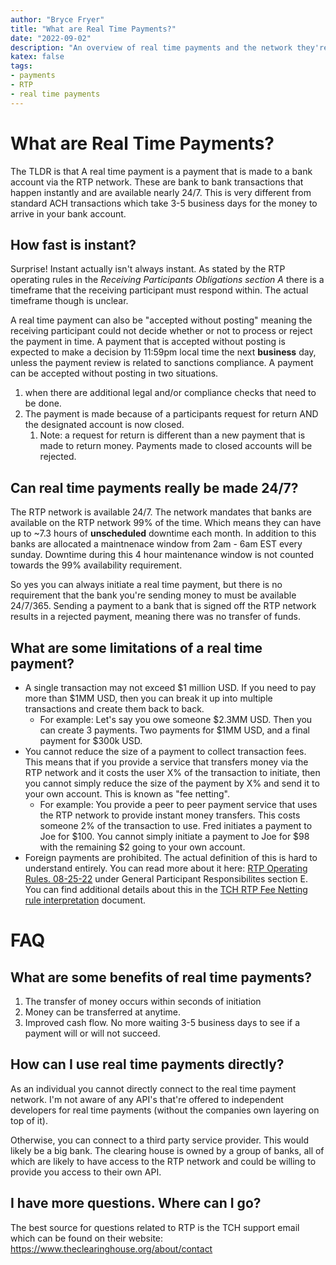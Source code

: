 ```yaml
---
author: "Bryce Fryer"
title: "What are Real Time Payments?"
date: "2022-09-02"
description: "An overview of real time payments and the network they're on."
katex: false
tags: 
- payments
- RTP
- real time payments
---
```



# What are Real Time Payments?

The TLDR is that A real time payment is a payment that is made to a bank account via the RTP network. These are bank to bank transactions that happen instantly and are available nearly 24/7. This is very different from standard ACH transactions which take 3-5 business days for the money to arrive in your bank account.

## How fast is instant?

Surprise! Instant actually isn't always instant. As stated by the RTP operating rules in the *Receiving Participants Obligations section A* there is a timeframe that the receiving participant must respond within. The actual timeframe though is unclear.

A real time payment can also be "accepted without posting" meaning the receiving participant could not decide whether or not to process or reject the payment in time. A payment that is accepted without posting is expected to make a decision by 11:59pm local time the next **business** day, unless the payment review is related to sanctions compliance. A payment can be accepted without posting in two situations.

1. when there are additional legal and/or compliance checks that need to be done.
2. The payment is made because of a participants request for return AND the designated account is now closed.
    1. Note: a request for return is different than a new payment that is made to return money. Payments made to closed accounts will be rejected.

## Can real time payments really be made 24/7?

The RTP network is available 24/7. The network mandates that banks are available on the RTP network 99% of the time. Which means they can have up to ~7.3 hours of **unscheduled** downtime each month. In addition to this banks are allocated a maintnenace window from 2am - 6am EST every sunday. Downtime during this 4 hour maintenance window is not counted towards the 99% availability requirement. 

So yes you can always initiate a real time payment, but there is no requirement that the bank you're sending money to must be available 24/7/365. Sending a payment to a bank that is signed off the RTP network results in a rejected payment, meaning there was no transfer of funds.

## What are some limitations of a real time payment?

* A single transaction may not exceed $1 million USD. If you need to pay more than $1MM USD, then you can break it up into multiple transactions and create them back to back. 
    * For example: Let's say you owe someone $2.3MM USD. Then you can create 3 payments. Two payments for $1MM USD, and a final payment for $300k USD. 
* You cannot reduce the size of a payment to collect transaction fees. This means that if you provide a service that transfers money via the RTP network and it costs the user X% of the transaction to initiate, then you cannot simply reduce the size of the payment by X% and send it to your own account. This is known as "fee netting". 
    * For example: You provide a peer to peer payment service that uses the RTP network to provide instant money transfers. This costs someone 2% of the transaction to use. Fred initiates a payment to Joe for $100. You cannot simply initiate a payment to Joe for $98 with the remaining $2 going to your own account.
* Foreign payments are prohibited. The actual definition of this is hard to understand entirely. You can read more about it here: [RTP Operating Rules. 08-25-22](https://www.theclearinghouse.org/-/media/new/tch/documents/payment-systems/rtp_operating_rules_effective_08-25-2022.pdf) under General Participant Responsibilites section E. You can find additional details about this in the [TCH RTP Fee Netting rule interpretation](https://www.theclearinghouse.org/-/media/new/tch/documents/payment-systems/rules_interpretation_no_fee_netting_and_returned_funds_f.pdf) document.

# FAQ

## What are some benefits of real time payments?

1. The transfer of money occurs within seconds of initiation
2. Money can be transferred at anytime.
3. Improved cash flow. No more waiting 3-5 business days to see if a payment will or will not succeed. 

## How can I use real time payments directly?

As an individual you cannot directly connect to the real time payment network. I'm not aware of any API's that're offered to independent developers for real time payments (without the companies own layering on top of it).

Otherwise, you can connect to a third party service provider. This would likely be a big bank. The clearing house is owned by a group of banks, all of which are likely to have access to the RTP network and could be willing to provide you access to their own API.

## I have more questions. Where can I go?

The best source for questions related to RTP is the TCH support email which can be found on their website: https://www.theclearinghouse.org/about/contact
